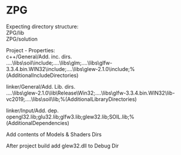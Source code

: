 # ZPG

Expecting directory structure: <br />
ZPG/lib <br />
ZPG/solution <br />

Project - Properties: <br />
c++/General/Add. inc. dirs. <br />
..\..\libs\soil\include;..\..\libs\glm;..\..\libs\glfw-3.3.4.bin.WIN32\include;..\..\libs\glew-2.1.0\include;%(AdditionalIncludeDirectories) <br />

linker/General/Add. Lib. dirs. <br />
..\..\libs\glew-2.1.0\lib\Release\Win32;..\..\libs\glfw-3.3.4.bin.WIN32\lib-vc2019;..\..\libs\soil\lib;%(AdditionalLibraryDirectories) <br />

linker/Input/Add. dep. <br />
opengl32.lib;glu32.lib;glfw3.lib;glew32.lib;SOIL.lib;%(AdditionalDependencies) <br />

Add contents of Models & Shaders Dirs <br />

After project build add glew32.dll to Debug Dir <br />

